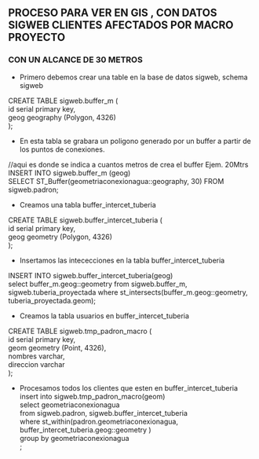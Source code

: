 ## PROCESO PARA VER EN GIS , CON DATOS SIGWEB CLIENTES AFECTADOS POR MACRO PROYECTO
###  CON UN ALCANCE DE 30 METROS


- Primero debemos crear una table en la base de datos sigweb, schema sigweb

CREATE TABLE sigweb.buffer_m (  
 id serial primary key,  
geog geography (Polygon, 4326)  
);


- En esta tabla se grabara un poligono generado por un buffer a partir de los puntos de conexiones.

//aqui es donde se indica a cuantos metros de crea el buffer Ejem. 20Mtrs
INSERT INTO sigweb.buffer_m (geog)  
SELECT ST_Buffer(geometriaconexionagua::geography, 30) FROM sigweb.padron;


- Creamos una tabla buffer_intercet_tuberia


CREATE TABLE sigweb.buffer_intercet_tuberia (  
 id serial primary key,  
geog geometry (Polygon, 4326)  
);

- Insertamos las intececciones en la tabla buffer_intercet_tuberia

INSERT INTO sigweb.buffer_intercet_tuberia(geog)  
select buffer_m.geog::geometry from sigweb.buffer_m, sigweb.tuberia_proyectada where st_intersects(buffer_m.geog::geometry,  tuberia_proyectada.geom);

- Creamos la tabla usuarios en buffer_intercet_tuberia

CREATE TABLE sigweb.tmp_padron_macro (  
 id serial primary key,  
geom geometry (Point, 4326),  
nombres varchar,  
direccion varchar  
);

- Procesamos todos los clientes que esten en buffer_intercet_tuberia
insert into sigweb.tmp_padron_macro(geom)  
select geometriaconexionagua  
from sigweb.padron, sigweb.buffer_intercet_tuberia  
where st_within(padron.geometriaconexionagua, buffer_intercet_tuberia.geog::geometry )  
group by geometriaconexionagua  
;

